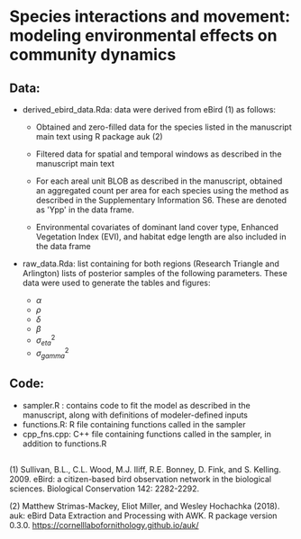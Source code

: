 # Species interactions and movement: modeling environmental effects on community dynamics

## Data: 

* derived_ebird_data.Rda: data were derived from eBird (1) as follows:
  *  Obtained and zero-filled data for the species listed in the manuscript main text using R package auk (2)
  * Filtered data for spatial and temporal windows as described in the manuscript main text
  * For each areal unit BLOB as described in the manuscript, obtained an aggregated count per area for each species using the method as described in the Supplementary Information S6. These are denoted as 'Ypp' in the data frame.

  * Environmental covariates of dominant land cover type, Enhanced Vegetation Index (EVI), and habitat edge length are also included in the data frame

* raw_data.Rda: list containing for both regions (Research Triangle and Arlington) lists of posterior samples of the following parameters. These data were used to generate the tables and figures:
  *  $\alpha$
  *  $\rho$
  *  $\delta$
  *  $\beta$
  *  $\sigma^{2}_{eta}$
  *  $\sigma^{2}_{gamma}$

## Code: 

* sampler.R : contains code to fit the model as described in the manuscript, along with definitions of modeler-defined inputs
* functions.R: R file containing functions called in the sampler
* cpp_fns.cpp: C++ file containing functions called in the sampler, in addition to functions.R 

## 




(1) Sullivan, B.L., C.L. Wood, M.J. Iliff, R.E. Bonney, D. Fink, and S. Kelling. 2009. eBird: a citizen-based bird observation network in the biological sciences.  Biological Conservation 142: 2282-2292.

(2) Matthew Strimas-Mackey, Eliot Miller, and Wesley Hochachka (2018). auk: eBird Data Extraction and Processing with AWK. R package version 0.3.0. https://cornelllabofornithology.github.io/auk/
